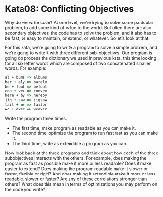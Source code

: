 # Kata08: Conflicting Objectives
Why do we write code? At one level, we’re trying to solve some particular problem, to add some kind of value to the world. But often there are also secondary objectives: the code has to solve the problem, and it also has to be fast, or easy to maintain, or extend, or whatever. So let’s look at that.

For this kata, we’re going to write a program to solve a simple problem, and we’re going to write it with three different sub-objectives. Our program is going do process the dictionary we used in previous kata, this time looking for all six letter words which are composed of two concatenated smaller words. For example:

```Ruby
al + bums => albums
bar + ely => barely
be + foul => befoul
con + vex => convex
here + by => hereby
jig + saw => jigsaw
tail + or => tailor
we + aver => weaver
```
Write the program three times.

- The first time, make program as readable as you can make it.
- The second time, optimize the program to run fast fast as you can make it.
- The third time, write as extendible a program as you can.

Now look back at the three programs and think about how each of the three subobjectives interacts with the others. For example, does making the program as fast as possible make it more or less readable? Does it make easier to extend? Does making the program readable make it slower or faster, flexible or rigid? And does making it extendible make it more or less readable, slower or faster? Are any of these correlations stronger than others? What does this mean in terms of optimizations you may perform on the code you write?
